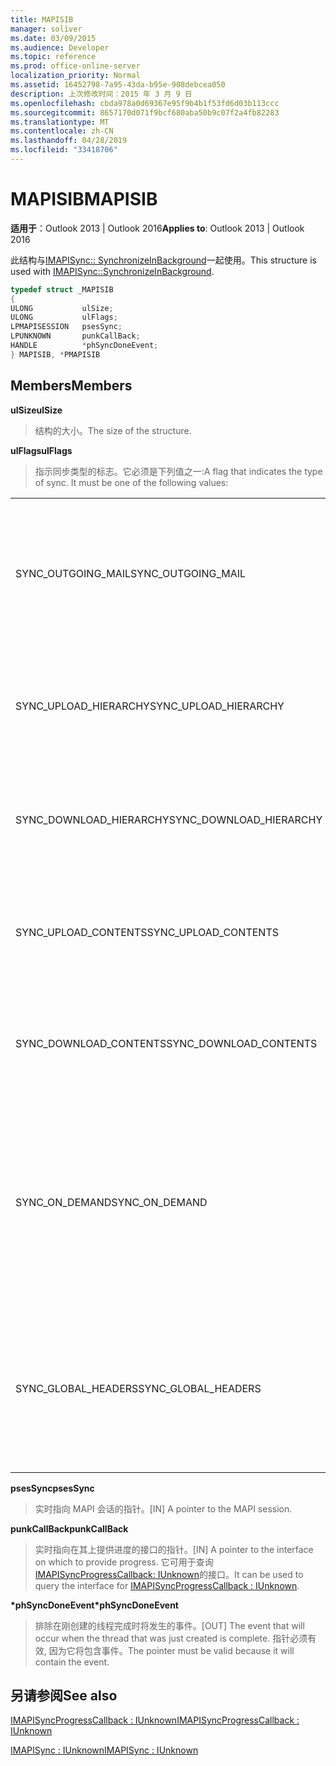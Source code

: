 ```yaml
---
title: MAPISIB
manager: soliver
ms.date: 03/09/2015
ms.audience: Developer
ms.topic: reference
ms.prod: office-online-server
localization_priority: Normal
ms.assetid: 16452798-7a95-43da-b95e-908debcea050
description: 上次修改时间：2015 年 3 月 9 日
ms.openlocfilehash: cbda978a0d69367e95f9b4b1f53fd6d03b113ccc
ms.sourcegitcommit: 8657170d071f9bcf680aba50b9c07f2a4fb82283
ms.translationtype: MT
ms.contentlocale: zh-CN
ms.lasthandoff: 04/28/2019
ms.locfileid: "33418706"
---
```

# <a name="mapisib"></a><span data-ttu-id="37538-103">MAPISIB</span><span class="sxs-lookup"><span data-stu-id="37538-103">MAPISIB</span></span>

  
  
<span data-ttu-id="37538-104">**适用于**：Outlook 2013 | Outlook 2016</span><span class="sxs-lookup"><span data-stu-id="37538-104">**Applies to**: Outlook 2013 | Outlook 2016</span></span> 
  
<span data-ttu-id="37538-105">此结构与[IMAPISync:: SynchronizeInBackground](imapisyncsynchronizeinbackground.md)一起使用。</span><span class="sxs-lookup"><span data-stu-id="37538-105">This structure is used with [IMAPISync::SynchronizeInBackground](imapisyncsynchronizeinbackground.md).</span></span>
  
```cpp
typedef struct _MAPISIB
{
ULONG           ulSize;                
ULONG           ulFlags;
LPMAPISESSION   psesSync;
LPUNKNOWN       punkCallBack;
HANDLE          *phSyncDoneEvent;    
} MAPISIB, *PMAPISIB
```

## <a name="members"></a><span data-ttu-id="37538-106">Members</span><span class="sxs-lookup"><span data-stu-id="37538-106">Members</span></span>

 <span data-ttu-id="37538-107">**ulSize**</span><span class="sxs-lookup"><span data-stu-id="37538-107">**ulSize**</span></span>
  
> <span data-ttu-id="37538-108">结构的大小。</span><span class="sxs-lookup"><span data-stu-id="37538-108">The size of the structure.</span></span>
    
 <span data-ttu-id="37538-109">**ulFlags**</span><span class="sxs-lookup"><span data-stu-id="37538-109">**ulFlags**</span></span>
  
> <span data-ttu-id="37538-110">指示同步类型的标志。它必须是下列值之一:</span><span class="sxs-lookup"><span data-stu-id="37538-110">A flag that indicates the type of sync. It must be one of the following values:</span></span>
    
||||
|:-----|:-----|:-----|
|<span data-ttu-id="37538-111">SYNC_OUTGOING_MAIL</span><span class="sxs-lookup"><span data-stu-id="37538-111">SYNC_OUTGOING_MAIL</span></span>  <br/> |<span data-ttu-id="37538-112">0x00000200</span><span class="sxs-lookup"><span data-stu-id="37538-112">0x00000200</span></span>  <br/> |<span data-ttu-id="37538-113">将邮件发送到服务器 (当前未使用)。</span><span class="sxs-lookup"><span data-stu-id="37538-113">Send the message to the server (not currently in use).</span></span>  <br/> |
|<span data-ttu-id="37538-114">SYNC_UPLOAD_HIERARCHY</span><span class="sxs-lookup"><span data-stu-id="37538-114">SYNC_UPLOAD_HIERARCHY</span></span>  <br/> |<span data-ttu-id="37538-115">0x00000001</span><span class="sxs-lookup"><span data-stu-id="37538-115">0x00000001</span></span>  <br/> |<span data-ttu-id="37538-116">将层次结构更改推送到服务器。</span><span class="sxs-lookup"><span data-stu-id="37538-116">Push hierarchy changes to the server.</span></span>  <br/> |
|<span data-ttu-id="37538-117">SYNC_DOWNLOAD_HIERARCHY</span><span class="sxs-lookup"><span data-stu-id="37538-117">SYNC_DOWNLOAD_HIERARCHY</span></span>  <br/> |<span data-ttu-id="37538-118">0x00000002</span><span class="sxs-lookup"><span data-stu-id="37538-118">0x00000002</span></span>  <br/> |<span data-ttu-id="37538-119">从服务器中拉取层次结构更改。</span><span class="sxs-lookup"><span data-stu-id="37538-119">Pull hierarchy changes from server.</span></span>  <br/> |
|<span data-ttu-id="37538-120">SYNC_UPLOAD_CONTENTS</span><span class="sxs-lookup"><span data-stu-id="37538-120">SYNC_UPLOAD_CONTENTS</span></span>  <br/> |<span data-ttu-id="37538-121">0x00000040</span><span class="sxs-lookup"><span data-stu-id="37538-121">0x00000040</span></span>  <br/> |<span data-ttu-id="37538-122">将邮件更改推送到服务器。</span><span class="sxs-lookup"><span data-stu-id="37538-122">Push message changes to server.</span></span>  <br/> |
|<span data-ttu-id="37538-123">SYNC_DOWNLOAD_CONTENTS</span><span class="sxs-lookup"><span data-stu-id="37538-123">SYNC_DOWNLOAD_CONTENTS</span></span>  <br/> |<span data-ttu-id="37538-124">0x00000080</span><span class="sxs-lookup"><span data-stu-id="37538-124">0x00000080</span></span>  <br/> |<span data-ttu-id="37538-125">从服务器中提取邮件更改。</span><span class="sxs-lookup"><span data-stu-id="37538-125">Pull message changes from server.</span></span>  <br/> |
|<span data-ttu-id="37538-126">SYNC_ON_DEMAND</span><span class="sxs-lookup"><span data-stu-id="37538-126">SYNC_ON_DEMAND</span></span>  <br/> |<span data-ttu-id="37538-127">0x20000000</span><span class="sxs-lookup"><span data-stu-id="37538-127">0x20000000</span></span>  <br/> |<span data-ttu-id="37538-128">同步是由用户启动的, 并且应具有更高的优先级。</span><span class="sxs-lookup"><span data-stu-id="37538-128">The sync was initiated by the user and should be a higher priority.</span></span>  <br/> |
|<span data-ttu-id="37538-129">SYNC_GLOBAL_HEADERS</span><span class="sxs-lookup"><span data-stu-id="37538-129">SYNC_GLOBAL_HEADERS</span></span>  <br/> |<span data-ttu-id="37538-130">0x02000000</span><span class="sxs-lookup"><span data-stu-id="37538-130">0x02000000</span></span>  <br/> |<span data-ttu-id="37538-131">应仅同步标题, 而不应同步整个正文。</span><span class="sxs-lookup"><span data-stu-id="37538-131">Should only sync headers and not full bodies.</span></span>  <br/> |
   
 <span data-ttu-id="37538-132">**psesSync**</span><span class="sxs-lookup"><span data-stu-id="37538-132">**psesSync**</span></span>
  
> <span data-ttu-id="37538-133">实时指向 MAPI 会话的指针。</span><span class="sxs-lookup"><span data-stu-id="37538-133">[IN] A pointer to the MAPI session.</span></span>
    
 <span data-ttu-id="37538-134">**punkCallBack**</span><span class="sxs-lookup"><span data-stu-id="37538-134">**punkCallBack**</span></span>
  
> <span data-ttu-id="37538-135">实时指向在其上提供进度的接口的指针。</span><span class="sxs-lookup"><span data-stu-id="37538-135">[IN] A pointer to the interface on which to provide progress.</span></span> <span data-ttu-id="37538-136">它可用于查询[IMAPISyncProgressCallback: IUnknown](imapisyncprogresscallbackiunknown.md)的接口。</span><span class="sxs-lookup"><span data-stu-id="37538-136">It can be used to query the interface for [IMAPISyncProgressCallback : IUnknown](imapisyncprogresscallbackiunknown.md).</span></span>
    
 <span data-ttu-id="37538-137">**\*phSyncDoneEvent**</span><span class="sxs-lookup"><span data-stu-id="37538-137">**\*phSyncDoneEvent**</span></span>
  
> <span data-ttu-id="37538-138">排除在刚创建的线程完成时将发生的事件。</span><span class="sxs-lookup"><span data-stu-id="37538-138">[OUT] The event that will occur when the thread that was just created is complete.</span></span> <span data-ttu-id="37538-139">指针必须有效, 因为它将包含事件。</span><span class="sxs-lookup"><span data-stu-id="37538-139">The pointer must be valid because it will contain the event.</span></span>
    
## <a name="see-also"></a><span data-ttu-id="37538-140">另请参阅</span><span class="sxs-lookup"><span data-stu-id="37538-140">See also</span></span>



[<span data-ttu-id="37538-141">IMAPISyncProgressCallback : IUnknown</span><span class="sxs-lookup"><span data-stu-id="37538-141">IMAPISyncProgressCallback : IUnknown</span></span>](imapisyncprogresscallbackiunknown.md)
  
[<span data-ttu-id="37538-142">IMAPISync : IUnknown</span><span class="sxs-lookup"><span data-stu-id="37538-142">IMAPISync : IUnknown</span></span>](imapisynciunknown.md)

